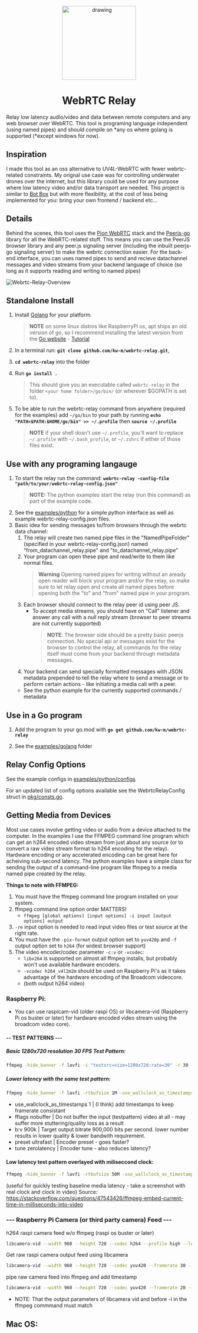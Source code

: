 <p align="center">
  <img src="Docs/Images/Webrtc-Relay Logo.svg" alt="drawing" width="200"/>
  <h1 align="center">WebRTC Relay</h1>
</p>

Relay low latency audio/video and data between remote computers and any web browser over WebRTC. This tool is programing language independent (using named pipes) and should compile on \*any os where golang is supported (\*except windows for now).

## Inspiration

I made this tool as an oss alternative to UV4L-WebRTC with fewer webrtc-related constraints. My orignal use case was for controlling underwater drones over the internet, but this library could be used for any purpose where low latency video and/or data transport are needed. This project is similar to [Bot Box](https://github.com/roboportal/bot_box) but with more flexibility, at the cost of less being implemented for you: bring your own frontend / backend etc...

## Details

Behind the scenes, this tool uses the [Pion WebRTC](https://github.com/pion/webrtc) stack and the [Peerjs-go](https://github.com/muka/peerjs-go) library for all the WebRTC-related stuff. This means you can use the PeerJS browser library and any peer.js signaling server (including the inbuilt peerjs-go signaling server) to make the webrtc connection easier. For the back-end interface, you can uses named pipes to send and recieve datachannel messages and video streams from your backend language of choice (so long as it supports reading and writing to named pipes)

![Webrtc-Relay-Overview](Docs/Images/Webrtc-Relay-Overview.drawio.svg)

## Standalone Install

1. Install [Golang](https://go.dev) for your platform.

   > **NOTE** on some linux distros like RaspberryPi os, apt ships an old version of go, so I recommend installing the latest version from the [Go website](https://go.dev/dl) - [Tutorial](https://www.jeremymorgan.com/tutorials/raspberry-pi/install-go-raspberry-pi)

2. In a terminal run: **`git clone github.com/kw-m/webrtc-relay.git`**,
3. **`cd webrtc-relay`** into the folder
4. Run **`go install .`**
   > This should give you an executable called `webrtc-relay` in the folder `<your home folder>/go/bin/` (or wherever $GOPATH is set to).
5. To be able to run the webrtc-relay command from anywhere (required for the examples) add `~/go/bin` to your path by running **`echo "PATH=$PATH:$HOME/go/bin" >> ~/.profile`** then **`source ~/.profile`**
   > **NOTE** if your shell dosn't use `~/.profile`, you'll want to replace `~/.profile` with `~/.bash_profile`, or `~/.zshrc` if either of those files exist.

## Use with any programing langauge

1. To start the relay run the command: **`webrtc-relay -config-file "path/to/your/webrtc-relay-config.json"`**
   > **NOTE:** The python examples start the relay (run this command) as part of the example code.
2. See the [examples/python](examples/python) for a simple python interface as well as example webrtc-relay-config.json files.
3. Basic idea for sending messages to/from browsers through the webrtc data channel:
   1. The relay will create two named pipe files in the "NamedPipeFolder" (specified in your webrtc-relay-config.json) named "from_datachannel_relay.pipe" and "to_datachannel_relay.pipe"
   2. Your program can open these pipe and read/write to them like normal files.
      > **Warning** Opening named pipes for writing without an aready open reader will block your program and/or the relay, so make sure to let relay open and create all named pipes before opening both the "to" and "from" named pipe in your program.
   3. Each browser should connect to the relay peer id using peer JS.
      - To accept media streams, you should have on "Call" listener and answer any call with a null reply stream (browser to peer streams are not currently supported)
        > **NOTE**: The browser side should be a pretty basic peerjs connection. No special api or messages exist for the browser to control the relay, all commands for the relay itself must come from your backend through metadata messages.
   4. Your backend can send specially formatted messages with JSON metadata prepended to tell the relay where to send a message or to perform certain actions - like initiating a media call with a peer.
   - See the python example for the currently supported commands / metadata

## Use in a Go program

1. Add the program to your go.mod with **`go get github.com/kw-m/webrtc-relay`**

2. See the [examples/golang](/examples/golang) folder

## Relay Config Options

See the example configs in [examples/python/configs](examples/python/configs)

For an updated list of config options available see the WebrtcRelayConfig struct in [pkg/consts.go](pkg/consts.go).

## Getting Media from Devices

Most use cases involve getting video or audio from a device attached to the computer. In the examples I use the FFMPEG command line program which can get an h264 encoded video stream from just about any source (or to convert a raw video stream format to h264 encoding for the relay). Hardware encoding or any accelerated encoding can be great here for acheiving sub-second latency. The python examples have a simple class for sending the output of a command-line program like ffmpeg to a media named pipe created by the relay.

**Things to note with FFMPEG:**

1.  You must have the ffmpeg command line program installed on your system.
2.  ffmpeg command line option order MATTERS!
    - `ffmpeg [global options] [input options] -i input [output options] output`
3.  `-re` input option is needed to read input video files or test source at the right rate.
4.  You must have the `-pix-format` output option set to `yuv420p` and `-f` output option set to `h264` (for widest browser support)
5.  The video encoder/codec parameter `-c:v` or `-vcodec`:
    - `libx264` is supported on almost all ffmpeg installs, but probably won't use available hardware encoders.
    - `-vcodec h264_v4l2m2m` should be used on Raspberry Pi's as it takes advantage of the hardware encoding of the Broadcom videocore.
    - (both output h264 video)

### Raspberry Pi:

- You can use raspicam-vid (older raspi OS) or libcamera-vid (Raspberry Pi os buster or later) for hardware encoded video stream using the broadcom video core).

#### -- TEST PATTERNS ---

##### Basic 1280x720 resolution 30 FPS Test Pattern:

```sh
ffmpeg -hide_banner -f lavfi -i "testsrc=size=1280x720:rate=30" -r 30 -vcodec h264_v4l2m2m -f h264 -y pipe:1
```

##### Lower latency with the same test pattern:

```sh
ffmpeg -hide_banner -f lavfi -rtbufsize 1M -use_wallclock_as_timestamps 1 -i "testsrc=size=1280x720:rate=30" -r 30 -vcodec h264_v4l2m2m -preset ultrafast -tune zerolatency  -use_wallclock_as_timestamps 1 -fflags nobuffer -b:v 900k -f h264 -y pipe:1
```

- use_wallclock_as_timestamps 1 | (I think) add timestamps to keep framerate consistant
- fflags nobuffer | Do not buffer the input (testpattern) video at all - may suffer more stuttering/quality loss as a result
- b:v 900k | Target output bitrate 900,000 bits per second. lower number results in lower quality & lower bandwith requirement.
- preset ultrafast | Encoder preset - goes faster?
- tune zerolatency | Encoder tune - also reduces latency?

#### Low latency test pattern overlayed with miliseccond clock:

```sh
ffmpeg -hide_banner -f lavfi -rtbufsize 50M -use_wallclock_as_timestamps 1 -i "testsrc=size=1280x720:rate=30" -r 30 -vf "settb=AVTB,setpts='trunc(PTS/1K)*1K+st(1,trunc(RTCTIME/1K))-1K*trunc(ld(1)/1K)',drawtext=text='%{localtime}.%{eif\:1M*t-1K*trunc(t*1K)\:d}':fontcolor=black@1:fontsize=(h/10):x=(w-text_w)/2:y=10" -vcodec h264_v4l2m2m -preset ultrafast -tune zerolatency   -use_wallclock_as_timestamps 1 -fflags nobuffer -b:v 9k -f h264 -y pipe:1
```

(useful for quickly testing baseline media latency - take a screenshot with real clock and clock in video)
Source: https://stackoverflow.com/questions/47543426/ffmpeg-embed-current-time-in-milliseconds-into-video

### --- Raspberry Pi Camera (or third party camera) Feed ---

h264 raspi camera feed w/o ffmpeg (raspi os buster or later)

```sh
libcamera-vid --width 960 --height 720 --codec h264 --profile high --level 4.2 --bitrate 800000 --framerate 30 --inline 1 --flush 1 --timeout 0 --nopreview 1 --output -
```

Get raw raspi camera output feed using libcamera

```sh
libcamera-vid --width 960 --height 720 --codec yuv420 --framerate 30 --flush 1 --timeout 0 --nopreview 1 --output -
```

pipe raw camera feed into ffmpeg and add timestamp

```sh
libcamera-vid --width 960 --height 720 --codec yuv420 --framerate 20 --flush 1 --timeout 0 --nopreview 1 --output - | ffmpeg -hide_banner -f rawvideo -pix_fmt yuv420p -s 960x720 -framerate 20 -rtbufsize 1M -use_wallclock_as_timestamps 1 -i "pipe:" -vf "settb=AVTB,setpts='trunc(PTS/1K)*1K+st(1,trunc(RTCTIME/1K))-1K*trunc(ld(1)/1K)',drawtext=text='%{localtime}.%{eif\:1M*t-1K*trunc(t\*1K)\:d}':fontcolor=black@1:fontsize=(h/10):x=(w-text_w)/2:y=10" -vcodec h264_v4l2m2m -preset ultrafast -tune zerolatency -use_wallclock_as_timestamps 1 -fflags nobuffer -b:v 100k -f h264 -y pipe:1
```

- NOTE: That the output parameters of libcamera vid and before -i in the ffmpeg commmand must match

## Mac OS:

```sh

```
